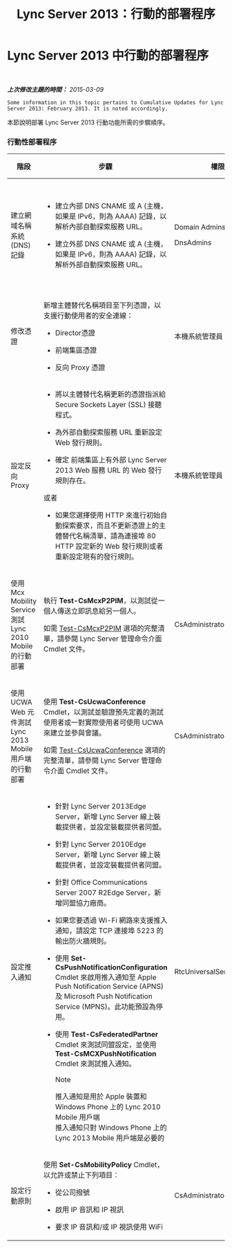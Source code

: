 ﻿---
title: Lync Server 2013：行動的部署程序
TOCTitle: 行動的部署程序
ms:assetid: 5a1cebda-c14b-4ff4-9c36-f7caa868160f
ms:mtpsurl: https://technet.microsoft.com/zh-tw/library/Hh690023(v=OCS.15)
ms:contentKeyID: 49291012
ms.date: 08/10/2015
mtps_version: v=OCS.15
ms.translationtype: HT
---

# Lync Server 2013 中行動的部署程序

 

_**上次修改主題的時間：** 2015-03-09_

    Some information in this topic pertains to Cumulative Updates for Lync Server 2013: February 2013. It is noted accordingly.

本節說明部署 Lync Server 2013 行動功能所需的步驟順序。

### 行動性部署程序

<table>
<colgroup>
<col style="width: 25%" />
<col style="width: 25%" />
<col style="width: 25%" />
<col style="width: 25%" />
</colgroup>
<thead>
<tr class="header">
<th>階段</th>
<th>步驟</th>
<th>權限</th>
<th>部署文件</th>
</tr>
</thead>
<tbody>
<tr class="odd">
<td><p>建立網域名稱系統 (DNS) 記錄</p></td>
<td><ul>
<li><p>建立內部 DNS CNAME 或 A (主機，如果是 IPv6，則為 AAAA) 記錄，以解析內部自動探索服務 URL。</p></li>
<li><p>建立外部 DNS CNAME 或 A (主機，如果是 IPv6，則為 AAAA) 記錄，以解析外部自動探索服務 URL。</p></li>
</ul></td>
<td><p>Domain Admins</p>
<p>DnsAdmins</p></td>
<td><p><a href="lync-server-2013-creating-dns-records-for-the-autodiscover-service.md">在 Lync Server 2013 中建立自動探索服務的 DNS 記錄</a></p></td>
</tr>
<tr class="even">
<td><p>修改憑證</p></td>
<td><p>新增主體替代名稱項目至下列憑證，以支援行動使用者的安全連線：</p>
<ul>
<li><p>Director憑證</p></li>
<li><p>前端集區憑證</p></li>
<li><p>反向 Proxy 憑證</p></li>
</ul></td>
<td><p>本機系統管理員</p></td>
<td><p><a href="lync-server-2013-modifying-certificates-for-mobility.md">在 Lync Server 2013 中修改行動憑證</a></p></td>
</tr>
<tr class="odd">
<td><p>設定反向 Proxy</p></td>
<td><ul>
<li><p>將以主體替代名稱更新的憑證指派給 Secure Sockets Layer (SSL) 接聽程式。</p></li>
<li><p>為外部自動探索服務 URL 重新設定 Web 發行規則。</p></li>
<li><p>確定 前端集區上有外部 Lync Server 2013 Web 服務 URL 的 Web 發行規則存在。</p></li>
</ul>
<p>或者</p>
<ul>
<li><p>如果您選擇使用 HTTP 來進行初始自動探索要求，而且不更新憑證上的主體替代名稱清單，請為連接埠 80 HTTP 設定新的 Web 發行規則或者重新設定現有的發行規則。</p></li>
</ul></td>
<td><p>本機系統管理員</p></td>
<td><p><a href="lync-server-2013-configuring-the-reverse-proxy-for-mobility.md">在 Lync Server 2013 中設定行動的反向 Proxy</a></p></td>
</tr>
<tr class="even">
<td><p>使用 Mcx Mobility Service 測試 Lync 2010 Mobile 的行動部署</p></td>
<td><p>執行 <strong>Test-CsMcxP2PIM</strong>，以測試從一個人傳送立即訊息給另一個人。</p>
<p>如需 <a href="https://docs.microsoft.com/en-us/powershell/module/skype/Test-CsMcxP2PIM">Test-CsMcxP2PIM</a> 選項的完整清單，請參閱 Lync Server 管理命令介面 Cmdlet 文件。</p></td>
<td><p>CsAdministrator</p></td>
<td><p><a href="lync-server-2013-verifying-your-mobility-deployment.md">在 Lync Server 2013 中驗證行動性部署</a></p></td>
</tr>
<tr class="odd">
<td><p>使用 UCWA Web 元件測試 Lync 2013 Mobile 用戶端的行動部署</p></td>
<td><p>使用 <strong>Test-CsUcwaConference</strong> Cmdlet，以測試並驗證預先定義的測試使用者或一對實際使用者可使用 UCWA 來建立並參與會議。</p>
<p>如需 <a href="https://docs.microsoft.com/en-us/powershell/module/skype/Test-CsUcwaConference">Test-CsUcwaConference</a> 選項的完整清單，請參閱 Lync Server 管理命令介面 Cmdlet 文件。</p></td>
<td><p>CsAdministrator</p></td>
<td><p><a href="lync-server-2013-verifying-your-mobility-deployment.md">在 Lync Server 2013 中驗證行動性部署</a></p></td>
</tr>
<tr class="even">
<td><p>設定推入通知</p></td>
<td><ul>
<li><p>針對 Lync Server 2013Edge Server，新增 Lync Server 線上裝載提供者，並設定裝載提供者同盟。</p></li>
<li><p>針對 Lync Server 2010Edge Server，新增 Lync Server 線上裝載提供者，並設定裝載提供者同盟。</p></li>
<li><p>針對 Office Communications Server 2007 R2Edge Server，新增同盟協力廠商。</p></li>
<li><p>如果您要透過 Wi-Fi 網路來支援推入通知，請設定 TCP 連接埠 5223 的輸出防火牆規則。</p></li>
<li><p>使用 <strong>Set-CsPushNotificationConfiguration</strong> Cmdlet 來啟用推入通知至 Apple Push Notification Service (APNS) 及 Microsoft Push Notification Service (MPNS)。此功能預設為停用。</p></li>
<li><p>使用 <strong>Test-CsFederatedPartner</strong> Cmdlet 來測試同盟設定，並使用 <strong>Test-CsMCXPushNotification</strong> Cmdlet 來測試推入通知。</p>
<div class="alert">

> [!NOTE]  
> 推入通知是用於 Apple 裝置和 Windows Phone 上的 Lync 2010 Mobile 用戶端<br />
> 推入通知只對 Windows Phone 上的 Lync 2013 Mobile 用戶端是必要的

</div></li>
</ul></td>
<td><p>RtcUniversalServerAdmins</p></td>
<td><p><a href="lync-server-2013-configuring-for-push-notifications.md">在 Lync Server 2013 中設定推播通知</a></p></td>
</tr>
<tr class="odd">
<td><p>設定行動原則</p></td>
<td><p>使用 <strong>Set-CsMobilityPolicy</strong> Cmdlet，以允許或禁止下列項目︰</p>
<ul>
<li><p>從公司撥號</p></li>
<li><p>啟用 IP 音訊和 IP 視訊</p></li>
<li><p>要求 IP 音訊和/或 IP 視訊使用 WiFi</p></li>
</ul></td>
<td><p>CsAdministrator</p></td>
<td><p><a href="lync-server-2013-configuring-mobility-policy.md">在 Lync Server 2013 中設定行動原則</a></p></td>
</tr>
</tbody>
</table>

